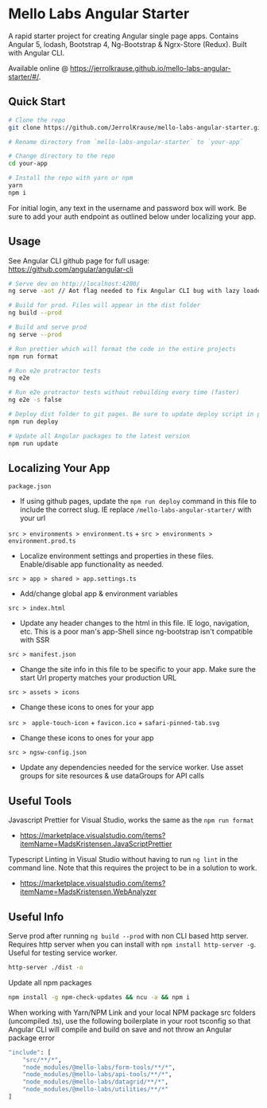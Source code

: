 # Mello Labs Angular Starter

A rapid starter project for creating Angular single page apps. Contains Angular 5, lodash, Bootstrap 4, Ng-Bootstrap & Ngrx-Store (Redux). Built with Angular CLI.

Available online @ https://jerrolkrause.github.io/mello-labs-angular-starter/#/. 

## Quick Start

```bash
# Clone the repo
git clone https://github.com/JerrolKrause/mello-labs-angular-starter.git

# Rename directory from `mello-labs-angular-starter` to `your-app`

# Change directory to the repo
cd your-app

# Install the repo with yarn or npm
yarn
npm i
```
For initial login, any text in the username and password box will work. Be sure to add your auth endpoint as outlined below under localizing your app.


## Usage
See Angular CLI github page for full usage: https://github.com/angular/angular-cli

```bash
# Serve dev on http://localhost:4200/
ng serve -aot // Aot flag needed to fix Angular CLI bug with lazy loaded routes

# Build for prod. Files will appear in the dist folder
ng build --prod

# Build and serve prod
ng serve --prod

# Run prettier which will format the code in the entire projects
npm run format

# Run e2e protractor tests
ng e2e

# Run e2e protractor tests without rebuilding every time (faster)
ng e2e -s false

# Deploy dist folder to git pages. Be sure to update deploy script in package.json
npm run deploy

# Update all Angular packages to the latest version
npm run update
```

## Localizing Your App
`package.json`
- If using github pages, update the `npm run deploy` command in this file to include the correct slug. IE replace `/mello-labs-angular-starter/` with your url

`src > environments > environment.ts` +
`src > environments > environment.prod.ts`
- Localize environment settings and properties in these files. Enable/disable app functionality as needed.

`src > app > shared > app.settings.ts`
- Add/change global app & environment variables

`src > index.html`
- Update any header changes to the html in this file. IE logo, navigation, etc. This is a poor man's app-Shell since ng-bootstrap isn't compatible with SSR

`src > manifest.json`
- Change the site info in this file to be specific to your app. Make sure the start Url property matches your production URL

`src > assets > icons`
- Change these icons to ones for your app

`src > ` `apple-touch-icon` + `favicon.ico` + `safari-pinned-tab.svg`
- Change these icons to ones for your app

`src > ngsw-config.json`
- Update any dependencies needed for the service worker. Use asset groups for site resources & use dataGroups for API calls


## Useful Tools

Javascript Prettier for Visual Studio, works the same as the `npm run format`
- https://marketplace.visualstudio.com/items?itemName=MadsKristensen.JavaScriptPrettier

Typescript Linting in Visual Studio without having to run `ng lint` in the command line. Note that this requires the project to be in a solution to work.
- https://marketplace.visualstudio.com/items?itemName=MadsKristensen.WebAnalyzer


## Useful Info
Serve prod after running `ng build --prod` with non CLI based http server. Requires http server when you can install with `npm install http-server -g`. Useful for testing service worker.
```bash
http-server ./dist -o
```

Update all npm packages
```bash
npm install -g npm-check-updates && ncu -a && npm i
```

When working with Yarn/NPM Link and your local NPM package src folders (uncompiled .ts), use the following boilerplate in your root tsconfig so that Angular CLI will compile and build on save and not throw an Angular package error
```bash
"include": [
	"src/**/*",
	"node_modules/@mello-labs/form-tools/**/*",
	"node_modules/@mello-labs/api-tools/**/*",
	"node_modules/@mello-labs/datagrid/**/*",
	"node_modules/@mello-labs/utilities/**/*"
]
```
